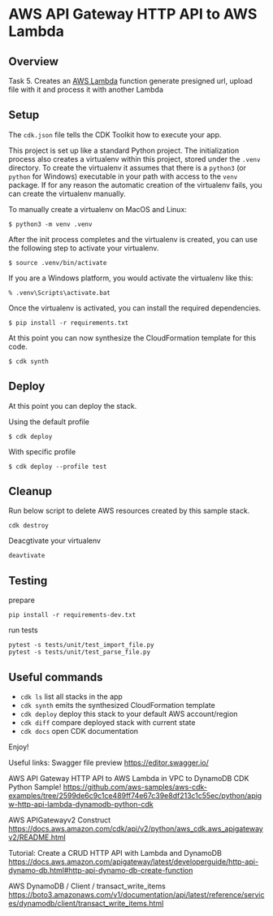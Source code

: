 
# AWS API Gateway HTTP API to AWS Lambda


## Overview

Task 5. Creates an [AWS Lambda](https://aws.amazon.com/lambda/) function generate presigned url, upload file with it and process it with another Lambda

## Setup

The `cdk.json` file tells the CDK Toolkit how to execute your app.

This project is set up like a standard Python project.  The initialization
process also creates a virtualenv within this project, stored under the `.venv`
directory.  To create the virtualenv it assumes that there is a `python3`
(or `python` for Windows) executable in your path with access to the `venv`
package. If for any reason the automatic creation of the virtualenv fails,
you can create the virtualenv manually.

To manually create a virtualenv on MacOS and Linux:

```
$ python3 -m venv .venv
```

After the init process completes and the virtualenv is created, you can use the following
step to activate your virtualenv.

```
$ source .venv/bin/activate
```

If you are a Windows platform, you would activate the virtualenv like this:

```
% .venv\Scripts\activate.bat
```

Once the virtualenv is activated, you can install the required dependencies.

```
$ pip install -r requirements.txt
```

At this point you can now synthesize the CloudFormation template for this code.

```
$ cdk synth
```

<!-- Task 4 demo data import:

```
$ (cd demo_data; sh import.sh)
```

Task 4 create new product with Gateway API:
```
curl -i \
  -X POST https://am2xsc1rw3.execute-api.eu-north-1.amazonaws.com/development/products \
  -H 'Content-Type: application/json' \
  -d '{
    "title": "New test product",
    "description": "New test product  description",
    "price": "23.01",
    "count": "4"
}'
``` -->

## Deploy
At this point you can deploy the stack. 

Using the default profile

```
$ cdk deploy
```

With specific profile

```
$ cdk deploy --profile test
```


## Cleanup 
Run below script to delete AWS resources created by this sample stack.
```
cdk destroy
```
Deacgtivate your virtualenv
```
deavtivate
```

## Testing

prepare
```
pip install -r requirements-dev.txt 
```
run tests
```
pytest -s tests/unit/test_import_file.py
pytest -s tests/unit/test_parse_file.py
```

## Useful commands

 * `cdk ls`          list all stacks in the app
 * `cdk synth`       emits the synthesized CloudFormation template
 * `cdk deploy`      deploy this stack to your default AWS account/region
 * `cdk diff`        compare deployed stack with current state
 * `cdk docs`        open CDK documentation

Enjoy!

Useful links:
Swagger file preview https://editor.swagger.io/

AWS API Gateway HTTP API to AWS Lambda in VPC to DynamoDB CDK Python Sample! https://github.com/aws-samples/aws-cdk-examples/tree/2599de6c9c1ce489ff74e67c39e8df213c1c55ec/python/apigw-http-api-lambda-dynamodb-python-cdk

AWS APIGatewayv2 Construct  https://docs.aws.amazon.com/cdk/api/v2/python/aws_cdk.aws_apigatewayv2/README.html

Tutorial: Create a CRUD HTTP API with Lambda and DynamoDB https://docs.aws.amazon.com/apigateway/latest/developerguide/http-api-dynamo-db.html#http-api-dynamo-db-create-function

AWS DynamoDB / Client / transact_write_items https://boto3.amazonaws.com/v1/documentation/api/latest/reference/services/dynamodb/client/transact_write_items.html
